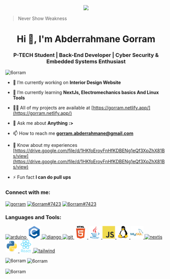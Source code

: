 <p align="center"><img src="https://media0.giphy.com/media/v1.Y2lkPTc5MGI3NjExMHdybWQ0c3lndjA4c3Q0aW16bHJjenRia3RlNXgzamViZTc3bXpycSZlcD12MV9pbnRlcm5hbF9naWZfYnlfaWQmY3Q9Zw/RC64hchnQb5rzj7uHO/giphy.gif"></p>

> Never Show Weakness

<h1 align="center">Hi 👋, I'm Abderrahmane Gorram</h1>
<h3 align="center">P-TECH Student | Back-End Developer | Cyber Security & Embedded Systems Enthusiast</h3>

<p align="left"> <img src="https://komarev.com/ghpvc/?username=6orram&label=Profile%20views&color=0e75b6&style=flat" alt="6orram" /> </p>

- 🔭 I’m currently working on **Interior Design Website**

- 🌱 I’m currently learning **NextJs, Electromechanics basics And Linux Tools**

- 👨‍💻 All of my projects are available at [https://gorram.netlify.app/](https://gorram.netlify.app/)

- 💬 Ask me about **Anything :>**

- 📫 How to reach me **gorram.abderrahmane@gmail.com**

- 📄 Know about my experiences [https://drive.google.com/file/d/1HKfoEroyFnHfKDBENg1eQf3XpZhX81Bs/view](https://drive.google.com/file/d/1HKfoEroyFnHfKDBENg1eQf3XpZhX81Bs/view)

- ⚡ Fun fact **I can do pull ups**

<h3 align="left">Connect with me:</h3>
<p align="left">
<a href="https://linkedin.com/in/gorram" target="blank"><img align="center" src="https://raw.githubusercontent.com/rahuldkjain/github-profile-readme-generator/master/src/images/icons/Social/linked-in-alt.svg" alt="gorram" height="30" width="40" /></a>
<a href="https://discord.gg/6orram#7423" target="blank"><img align="center" src="https://raw.githubusercontent.com/rahuldkjain/github-profile-readme-generator/master/src/images/icons/Social/discord.svg" alt="6orram#7423" height="30" width="40" /></a>
<a href="https://www.codewars.com/users/6orram/badges" target="blank"><img align="center" src="https://docs.codewars.com/logo.svg" alt="6orram#7423" height="30" width="40" /></a>
</p>
</p>

<h3 align="left">Languages and Tools:</h3>
<p align="left"> <a href="https://www.arduino.cc/" target="_blank" rel="noreferrer"> <img src="https://cdn.worldvectorlogo.com/logos/arduino-1.svg" alt="arduino" width="40" height="40"/> </a> <a href="https://www.cprogramming.com/" target="_blank" rel="noreferrer"> <img src="https://raw.githubusercontent.com/devicons/devicon/master/icons/c/c-original.svg" alt="c" width="40" height="40"/> </a> <a href="https://www.djangoproject.com/" target="_blank" rel="noreferrer"> <img src="https://cdn.worldvectorlogo.com/logos/django.svg" alt="django" width="40" height="40"/> </a> <a href="https://git-scm.com/" target="_blank" rel="noreferrer"> <img src="https://www.vectorlogo.zone/logos/git-scm/git-scm-icon.svg" alt="git" width="40" height="40"/> </a> <a href="https://www.w3.org/html/" target="_blank" rel="noreferrer"> <img src="https://raw.githubusercontent.com/devicons/devicon/master/icons/html5/html5-original-wordmark.svg" alt="html5" width="40" height="40"/> </a> <a href="https://www.java.com" target="_blank" rel="noreferrer"> <img src="https://raw.githubusercontent.com/devicons/devicon/master/icons/java/java-original.svg" alt="java" width="40" height="40"/> </a> <a href="https://developer.mozilla.org/en-US/docs/Web/JavaScript" target="_blank" rel="noreferrer"> <img src="https://raw.githubusercontent.com/devicons/devicon/master/icons/javascript/javascript-original.svg" alt="javascript" width="40" height="40"/> </a> <a href="https://www.linux.org/" target="_blank" rel="noreferrer"> <img src="https://raw.githubusercontent.com/devicons/devicon/master/icons/linux/linux-original.svg" alt="linux" width="40" height="40"/> </a> <a href="https://www.mysql.com/" target="_blank" rel="noreferrer"> <img src="https://raw.githubusercontent.com/devicons/devicon/master/icons/mysql/mysql-original-wordmark.svg" alt="mysql" width="40" height="40"/> </a> <a href="https://nextjs.org/" target="_blank" rel="noreferrer"> <img src="https://cdn.worldvectorlogo.com/logos/nextjs-2.svg" alt="nextjs" width="40" height="40"/> </a> <a href="https://www.php.net" target="_blank" rel="noreferrer"> <a href="https://www.python.org" target="_blank" rel="noreferrer"> <img src="https://raw.githubusercontent.com/devicons/devicon/master/icons/python/python-original.svg" alt="python" width="40" height="40"/> </a> <a href="https://reactjs.org/" target="_blank" rel="noreferrer"> <img src="https://raw.githubusercontent.com/devicons/devicon/master/icons/react/react-original-wordmark.svg" alt="react" width="40" height="40"/> </a> <a href="https://tailwindcss.com/" target="_blank" rel="noreferrer"> <img src="https://www.vectorlogo.zone/logos/tailwindcss/tailwindcss-icon.svg" alt="tailwind" width="40" height="40"/> </a> </p>

<p><img align="left" src="https://github-readme-stats.vercel.app/api/top-langs?username=6orram&show_icons=true&locale=en&layout=compact" alt="6orram" /></p>

<p>&nbsp;<img align="center" src="https://github-readme-stats.vercel.app/api?username=6orram&show_icons=true&locale=en" alt="6orram" /></p>

<p><img align="center" src="https://github-readme-streak-stats.herokuapp.com/?user=6orram&" alt="6orram" /></p>


